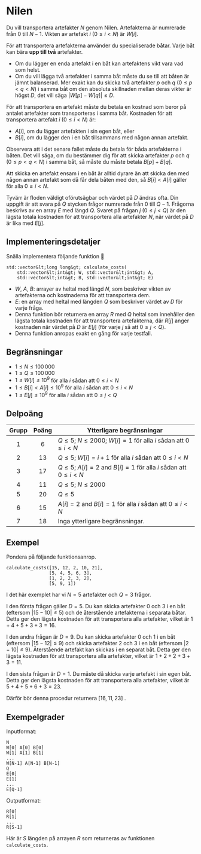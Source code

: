 # Nilen
Du vill transportera artefakter $N$ genom Nilen. 
Artefakterna är numrerade från $0$ till $N-1$.
Vikten av artefakt $i$ ($0 \leq i < N$) är $W[i]$.

För att transportera artefakterna använder du specialiserade båtar.
Varje båt kan bära **upp till två** artefakter.

* Om du lägger en enda artefakt i en båt kan artefaktens vikt vara vad som helst.
* Om du vill lägga två artefakter i samma båt måste du se till att båten är jämnt balanserad.
Mer exakt kan du skicka två
 artefakter $p$ och $q$ ($0 \leq p < q < N$) i samma båt om den absoluta skillnaden mellan deras vikter är högst $D$,
 det vill säga $|W[p] - W[q]| \leq D$.

För att transportera en artefakt måste du betala en kostnad som beror på antalet artefakter som transporteras i samma båt.
Kostnaden för att transportera artefakt $i$ ($0 \leq i < N$) är:

* $A[i]$, om du lägger artefakten i sin egen båt, eller
* $B[i]$, om du lägger den i en båt tillsammans med någon annan artefakt.

Observera att i det senare fallet måste du betala för båda artefakterna i båten. Det vill säga, om du bestämmer dig för att skicka artefakter $p$ och $q$ ($0 \leq p < q < N$) i samma båt, så måste du måste betala $B[p] + B[q]$.

Att skicka en artefakt ensam i en båt är alltid dyrare 
än att skicka den med någon annan artefakt som då får dela båten med den,
så $B[i] < A[i]$ gäller för alla $0 \leq i < N$.

Tyvärr är floden väldigt oförutsägbar och värdet på $D$ ändras ofta.
Din uppgift är att svara på $Q$ stycken frågor numrerade från $0$ till $Q-1$.
Frågorna beskrivs av en array $E$ med längd $Q$.
Svaret på frågan $j$ ($0 \leq j < Q$) är den lägsta totala kostnaden för att transportera alla artefakter $N$, när värdet på $D$ är lika med $E[j]$.

## Implementeringsdetaljer

Snälla implementera följande funktion 🥺

```
std::vector&lt;long long&gt; calculate_costs(
    std::vector&lt;int&gt; W, std::vector&lt;int&gt; A, 
    std::vector&lt;int&gt; B, std::vector&lt;int&gt; E)
```

* $W$, $A$, $B$: arrayer av heltal med längd $N$, som beskriver vikten av artefakterna och kostnaderna för att transportera dem.
* $E$: en array med heltal med längden $Q$ som beskriver värdet av $D$ för varje fråga.
* Denna funktion bör returnera en array $R$ med $Q$ heltal
   som innehåller den lägsta totala kostnaden för att transportera artefakterna,
   där $R[j]$ anger kostnaden när värdet på $D$ är $E[j]$ (för varje $j$
   så att $0 \leq j < Q$).
* Denna funktion anropas exakt en gång för varje testfall.

## Begränsningar

* $1 \leq N \leq 100\,000$
* $1 \leq Q \leq 100\,000$
* $1 \leq W[i] \leq 10^{9}$
   för alla $i$ sådan att $0 \leq i < N$
* $1 \leq B[i] < A[i] \leq 10^{9}$
   för alla $i$ sådan att $0 \leq i < N$
* $1 \leq E[j] \leq 10^{9}$
   för alla $i$ sådan att $0 \leq j < Q$

## Delpoäng

| Grupp | Poäng  | Ytterligare begränsningar |
| :-----: | :----: | ---------------------- |
| 1       | $6$    | $Q \leq 5$; $N \leq 2000$; $W[i] = 1$ för alla $i$ sådan att $0 \leq i < N$
| 2       | $13$   | $Q \leq 5$; $W[i] = i+1$ för alla $i$ sådan att $0 \leq i < N$
| 3       | $17$   | $Q \leq 5$; $A[i] = 2$ and $B[i] = 1$ för alla $i$ sådan att $0 \leq i < N$
| 4       | $11$   | $Q \leq 5$; $N \leq 2000$
| 5       | $20$   | $Q \leq 5$
| 6       | $15$   | $A[i] = 2$ and $B[i] = 1$ för alla $i$ sådan att $0 \leq i < N$
| 7       | $18$   | Inga ytterligare begränsningar.

## Exempel

Pondera på följande funktionsanrop.

```
calculate_costs([15, 12, 2, 10, 21],
                [5, 4, 5, 6, 3],
                [1, 2, 2, 3, 2],
                [5, 9, 1])
```

I det här exemplet har vi $N = 5$ artefakter och $Q = 3$ frågor.

I den första frågan gäller $D = 5$.
Du kan skicka artefakter $0$ och $3$ i en båt (eftersom $|15 - 10| \leq 5$) och de återstående artefakterna i separata båtar.
Detta ger den lägsta kostnaden för att transportera alla artefakter, vilket är $1+4+5+3+3 = 16$.

I den andra frågan är $D = 9$.
Du kan skicka artefakter $0$ och $1$ i en båt (eftersom $|15 - 12| \leq 9$) och skicka artefakter $2$ och $3$ i en båt (eftersom $|2 - 10| \leq 9$).
Återstående artefakt kan skickas i en separat båt.
Detta ger den lägsta kostnaden för att transportera alla artefakter, vilket är $1+2+2+3+3 = 11$.

I den sista frågan är $D = 1$. Du måste då skicka varje artefakt i sin egen båt.
Detta ger den lägsta kostnaden för att transportera alla artefakter, vilket är $5+4+5+6+3 = 23$.

Därför bör denna procedur returnera $[16, 11, 23]$ .


## Exempelgrader

Inputformat:

```
N
W[0] A[0] B[0]
W[1] A[1] B[1]
...
W[N-1] A[N-1] B[N-1]
Q
E[0]
E[1]
...
E[Q-1]
```

Outputformat:

```
R[0]
R[1]
...
R[S-1]
```

Här är $S$ längden på arrayen $R$ som returneras av funktionen `calculate_costs`.
